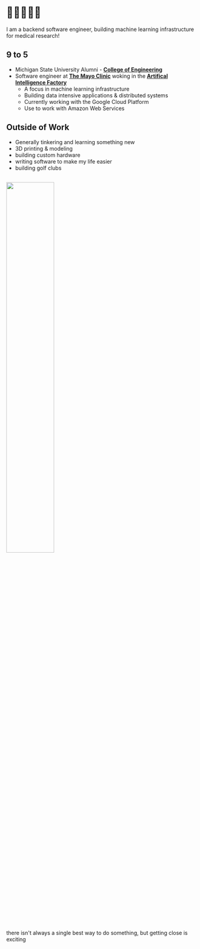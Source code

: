 <h1>👋👋👋👋👋</h1>

I am a backend software engineer, building machine learning infrastructure for medical research!

## 9 to 5
- Michigan State University Alumni - **[College of Engineering](https://engineering.msu.edu/)**
- Software engineer at **[The Mayo Clinic](https://www.mayoclinic.org/)** woking in the **[Artifical Intelligence Factory](https://sloanreview.mit.edu/article/mayo-clinics-healthy-model-for-ai-success/)**
  - A focus in machine learning infrastructure
  - Building data intensive applications & distributed systems
  - Currently working with the Google Cloud Platform
  - Use to work with Amazon Web Services
    
## Outside of Work
- Generally tinkering and learning something new
- 3D printing & modeling
- building custom hardware
- writing software to make my life easier
- building golf clubs

<a href="https://github.com/msetsma"><img width="50%" src="https://github-readme-stats.vercel.app/api/top-langs/?username=msetsma&theme=dark&hide=html,jupyter%20notebook,css,cmake,&layout=compact&langs_count=5&bg_color=101010"></a>
---

there isn't always a single best way to do something, but getting close is exciting
